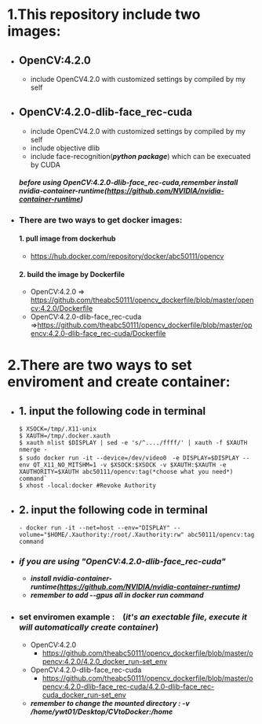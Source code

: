 # 1.This repository include two images:
- ## OpenCV:4.2.0
  - include OpenCV4.2.0 with customized settings by compiled by my self

- ## OpenCV:4.2.0-dlib-face_rec-cuda
  - include OpenCV4.2.0 with customized settings by compiled by my self
  - include objective dlib
  - include face-recognition(***python package***) which can be execuated by CUDA
  ##### before using OpenCV:4.2.0-dlib-face_rec-cuda,***remember install nvidia-container-runtime(https://github.com/NVIDIA/nvidia-container-runtime)***

- ### There are two ways to get docker images: 
  #### 1. pull image from dockerhub
  - https://hub.docker.com/repository/docker/abc50111/opencv
  #### 2. build the image by Dockerfile
  - OpenCV:4.2.0 => https://github.com/theabc50111/opencv_dockerfile/blob/master/opencv:4.2.0/Dockerfile
  - OpenCV:4.2.0-dlib-face_rec-cuda =>https://github.com/theabc50111/opencv_dockerfile/blob/master/opencv:4.2.0-dlib-face_rec-cuda/Dockerfile


# 2.There are two ways to set enviroment and create container: 
  - ## 1. input the following code in terminal
    ```$ xhost +local:docker
    $ XSOCK=/tmp/.X11-unix
    $ XAUTH=/tmp/.docker.xauth
    $ xauth nlist $DISPLAY | sed -e 's/^..../ffff/' | xauth -f $XAUTH nmerge -
    $ sudo docker run -it --device=/dev/video0　-e DISPLAY=$DISPLAY --env QT_X11_NO_MITSHM=1 -v $XSOCK:$XSOCK -v $XAUTH:$XAUTH -e XAUTHORITY=$XAUTH abc50111/opencv:tag(*choose what you need*) command`
    $ xhost -local:docker #Revoke Authority
  - ## 2. input the following code in terminal
    ```- xhost +local:root 
    - docker run -it --net=host --env="DISPLAY" --volume="$HOME/.Xauthority:/root/.Xauthority:rw" abc50111/opencv:tag command

  - ### ***if you are using "OpenCV:4.2.0-dlib-face_rec-cuda"***<br>
    - ***install nvidia-container-runtime(https://github.com/NVIDIA/nvidia-container-runtime)***<br>
    - ***remember to add --gpus all in docker run command***
  - ### set enviromen example :　(*it's an exectable file, execute it will automatically create container*)
    - OpenCV:4.2.0
      - https://github.com/theabc50111/opencv_dockerfile/blob/master/opencv:4.2.0/4.2.0_docker_run-set_env
    - OpenCV:4.2.0-dlib-face_rec-cuda
      - https://github.com/theabc50111/opencv_dockerfile/blob/master/opencv:4.2.0-dlib-face_rec-cuda/4.2.0-dlib-face_rec-cuda_docker_run-set_env
    - ***remember to change the mounted directory : -v /home/ywt01/Desktop/CVtoDocker:/home***
